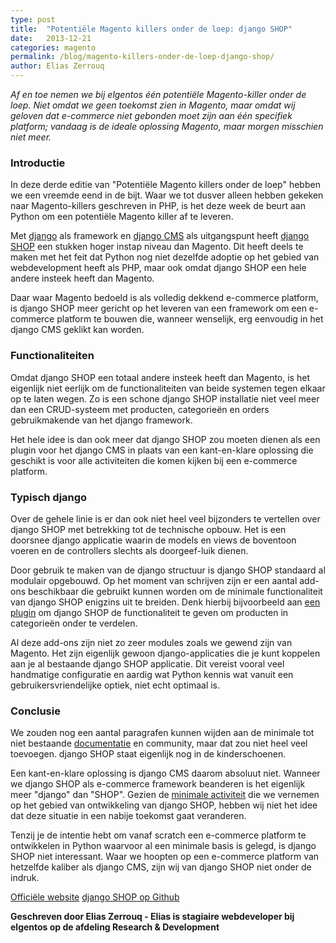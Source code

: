 ```yaml
---
type: post
title:  "Potentiële Magento killers onder de loep: django SHOP"
date:   2013-12-21
categories: magento
permalink: /blog/magento-killers-onder-de-loep-django-shop/
author: Elias Zerrouq
---
```

*Af en toe nemen we bij elgentos één potentiële Magento-killer onder de loep. Niet omdat we geen toekomst zien in Magento, maar omdat wij geloven dat e-commerce niet gebonden moet zijn aan één specifiek platform; vandaag is de ideale oplossing Magento, maar morgen misschien niet meer.*


### Introductie
In deze derde editie van "Potentiële Magento killers onder de loep" hebben we een vreemde eend in de bijt. Waar we tot dusver alleen hebben gekeken naar Magento-killers geschreven in PHP, is het deze week de beurt aan Python om een potentiële Magento killer af te leveren.

Met [django][django-link] als framework en [django CMS][django-cms-link] als uitgangspunt heeft [django SHOP][django-shop-link] een stukken hoger instap niveau dan Magento. Dit heeft deels te maken met het feit dat Python nog niet dezelfde adoptie op het gebied van webdevelopment heeft als PHP, maar ook omdat django SHOP een hele andere insteek heeft dan Magento.

Daar waar Magento bedoeld is als volledig dekkend e-commerce platform, is django SHOP meer gericht op het leveren van een framework om een e-commerce platform te bouwen die, wanneer wenselijk, erg eenvoudig in het django CMS geklikt kan worden.


### Functionaliteiten
Omdat django SHOP een totaal andere insteek heeft dan Magento, is het eigenlijk niet eerlijk om de functionaliteiten van beide systemen tegen elkaar op te laten wegen. Zo is een schone django SHOP installatie niet veel meer dan een CRUD-systeem met producten, categorieën en orders gebruikmakende van het django framework.

Het hele idee is dan ook meer dat django SHOP zou moeten dienen als een plugin voor het django CMS in plaats van een kant-en-klare oplossing die geschikt is voor alle activiteiten die komen kijken bij een e-commerce platform.


### Typisch django
Over de gehele linie is er dan ook niet heel veel bijzonders te vertellen over django SHOP met betrekking tot de technische opbouw. Het is een doorsnee django applicatie waarin de models en views de boventoon voeren en de controllers slechts als doorgeef-luik dienen.

Door gebruik te maken van de django structuur is django SHOP standaard al modulair opgebouwd. Op het moment van schrijven zijn er een aantal add-ons beschikbaar die gebruikt kunnen worden om de minimale functionaliteit van django SHOP enigzins uit te breiden. Denk hierbij bijvoorbeeld aan [een plugin][django-plugin-link] om django SHOP de functionaliteit te geven om producten in categorieën onder te verdelen.

Al deze add-ons zijn niet zo zeer modules zoals we gewend zijn van Magento. Het zijn eigenlijk gewoon django-applicaties die je kunt koppelen aan je al bestaande django SHOP applicatie. Dit vereist vooral veel handmatige configuratie en aardig wat Python kennis wat vanuit een gebruikersvriendelijke optiek, niet echt optimaal is.


### Conclusie
We zouden nog een aantal paragrafen kunnen wijden aan de minimale tot niet bestaande [documentatie][django-shop-docs-link] en community, maar dat zou niet heel veel toevoegen. django SHOP staat eigenlijk nog in de kinderschoenen.

Een kant-en-klare oplossing is django CMS daarom absoluut niet. Wanneer we django SHOP als e-commerce framework beanderen is het eigenlijk meer "django" dan "SHOP". Gezien de [minimale activiteit][django-github-commits-link] die we vernemen op het gebied van ontwikkeling van django SHOP, hebben wij niet het idee dat deze situatie in een nabije toekomst gaat veranderen.

Tenzij je de intentie hebt om vanaf scratch een e-commerce platform te ontwikkelen in Python waarvoor al een minimale basis is gelegd, is django SHOP niet interessant. Waar we hoopten op een e-commerce platform van hetzelfde kaliber als django CMS, zijn wij van django SHOP niet onder de indruk.


[Officiële website][django-shop-link]
[django SHOP op Github][django-github-link]


**Geschreven door Elias Zerrouq - Elias is stagiaire webdeveloper bij elgentos op de afdeling Research & Development**


[django-link]: https://www.djangoproject.com/
[django-cms-link]: https://www.django-cms.org/
[django-shop-link]: https://djangopackages.org/packages/p/django-shop/
[django-plugin-link]: https://github.com/chrisglass/django-shop-simplecategories
[django-shop-docs-link]: http://django-shop.readthedocs.io/en/latest/index.html
[django-github-commits-link]: https://github.com/awesto/django-shop/commits/master
[django-github-link]: https://github.com/awesto/django-shop
